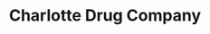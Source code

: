 ---
title: "Charlotte Drug Company"
url: /charlotte-court-house/charlotte-drug-company/
shop: Drogerie
---